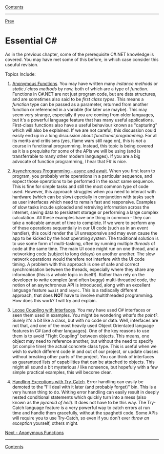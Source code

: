 [Contents](README.md)

----

[Prev](README.md)

# Essential C#
As in the previous chapter, some of the prerequisite C#.NET knowledge is covered. You may have met some of this before, in which case consider this useuful revision.

Topics Include:

   1. [Anonymous Functions](anonymous-functions.md). You may have written many _instance methods_ or _static / class methods_ by now, both of which are a type of _function_. Functions in C#.NET are not just program code, but are data structures, and are sometimes also said to be _first class types_. This means a _function_ type can be passed as a parameter, returned from another function or referenced in a variable (for later use maybe). This may seem very strange, especially if you are coming from older languages, but it's a powerful language feature that has many useful applications. First-class functions also have a useful behaviour known as "capturing" which will also be explained. If we are not careful, this discussion could easily end up in a long discussion about _functional programming_. For all its merits and critisisms (yes, flame wars still rage on), this is _not_ a course in functional programming. Instead, this topic is being covered as it is a prequisite for some of the APIs we will be using (and is transferrable to many other modern languages). If you are a big  advocate of function programming, I hear that F# is nice.

   1. [Asynchronous Programming - async and await](async-programming.md). When you first learn to program, you probably write operations in a particular sequence, and expect those operations to be performed in the exact same sequence. This is fine for simple tasks and still the most common type of code used. However, this approach struggles when you need to interact with hardware (which can be slow) epecially in conjunction with tasks such as user interfaces which need to remain fast and responsive. Examples of slow tasks incude uploaded and retreiving information across the internet, saving data to persistent storage or performing a large complex calculation. All these examples have one thing in common - they can take a noticable amount of time to complete. If we were to perform any of these operations sequentially in our UI code (such as in an event handler), this could render the UI unresponsive and may even cause the app to be kicked by the host operating system. The traditional solution is to use some form of multi-tasking, often by running multiple _threads_ of code at the same time. The main UI code might run on one thread, and a networking code (subject to long delays) on another another. The slow network operations would therefore not interfere with the UI code timing. A problem with this approach is one of safe and correct synchronisation between the threads, especially where they share any information (this is a whole topic in itself!). Rather than rely on the developer to write complex (and often buggy) multi-threaded code, the notion of an asynchronous API is introduced, along with an excellent language feature `await` and `async`. This is a radiacally different approach, that does **NOT** have to involve multithreaded programming. How does this work? I will try and explain.

   1. [Loose Coupling with Interfaces](loose-coupling.md). You may have used C# interfaces or seen them used in examples. You might be wondering _what's the point?_. Surely it's a bit like a class, but with no code or data. Well, interfaces are not that, and one of the most heavily used Object Orientated language features in C# (and other languages). One of the key reasons to use them is to avoid "Tight Coupling" between objects. This means, one object may need to reference another, but without the need to specify (at compile time) the actual concrete class type. This is useful when we wish to switch different code in and out of our project, or update classes without breaking other parts of the project. You can think of interfaces as guaranteed lists of capabilities that can be attached to objects. This might all sound a bit mysterious / like nonsence, but hopefuly with a few simple practical examples, this will become clear. 

   1. [Handling Exceptions with Try-Catch](try-catch.md). Error handling can easily be demoted to the "I'll deal with it later (and probably forget)" bin. This is a very human thing to do. Writing error handling can easily result in deeply nested conditional statements which quickly turn into a mess (also known as the _pyramid of hell_). It does not have to be this way. The Try-Catch language feature is a very powerful way to catch errors at run time and handle them gracefully, without the spaghetti code. Some APIs will require you to use Try-Catch, so even if you don't ever _throw an exception_ yourself, others might.

[Next - Anonymous Functions](anonymous-functions.md)

----

[Contents](/docs/README.md)